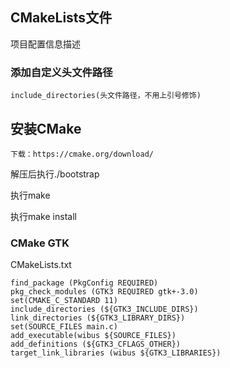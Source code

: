 ## CMakeLists文件

项目配置信息描述

### 添加自定义头文件路径

```
include_directories(头文件路径，不用上引号修饰)
```

## 安装CMake

```
下载：https://cmake.org/download/
```

解压后执行./bootstrap

执行make

执行make install



### CMake GTK

CMakeLists.txt

```
find_package (PkgConfig REQUIRED)
pkg_check_modules (GTK3 REQUIRED gtk+-3.0)
set(CMAKE_C_STANDARD 11)
include_directories (${GTK3_INCLUDE_DIRS})
link_directories (${GTK3_LIBRARY_DIRS})
set(SOURCE_FILES main.c)
add_executable(wibus ${SOURCE_FILES})
add_definitions (${GTK3_CFLAGS_OTHER})
target_link_libraries (wibus ${GTK3_LIBRARIES})

```

